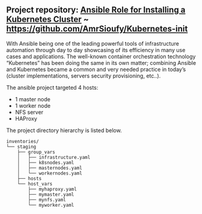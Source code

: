 ## Project repository: [Ansible Role for Installing a Kubernetes Cluster](https://github.com/AmrSioufy/Kubernetes-init) ~ https://github.com/AmrSioufy/Kubernetes-init

With Ansible being one of the leading powerful tools of infrastructure automation through day to day showcasing of its efficiency in many use cases and applications. The well-known container orchestration technology “Kubernetes” has been doing the same in its own matter; combining Ansible and Kubernetes became a common and very needed practice in today’s (cluster implementations, servers security provisioning, etc..).

The ansible project targeted 4 hosts:
- 1 master node
- 1 worker node
- NFS server
- HAProxy

The project directory hierarchy is listed below.

```
inventories/
└── staging
    ├── group_vars
    │   ├── infrastructure.yaml
    │   ├── k8snodes.yaml
    │   ├── masternodes.yaml
    │   └── workernodes.yaml
    ├── hosts
    └── host_vars
        ├── myhaproxy.yaml
        ├── mymaster.yaml
        ├── mynfs.yaml
        └── myworker.yaml
```
